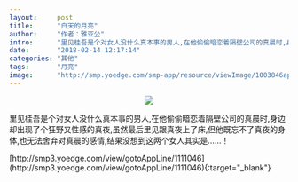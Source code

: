 ```yaml
---
layout:     post
title:      "白天的月亮"
author:     "作者：雅亚公"
intro:      "里见桂吾是个对女人没什么真本事的男人,在他偷偷暗恋着隔壁公司的真晨时,身边却出现了个狂野又性感的真夜,虽然最后里见跟真夜上了床,但他既忘不了真夜的身体,也无法舍弃对真晨的感情,结果没想到这两个女人其实是……！"
date:       "2018-02-14 12:17:14"
categories: "其他"
tags:       "月亮"
image:      "http://smp.yoedge.com/smp-app/resource/viewImage/1003846appline.png"
---
```

<div style="text-align: center">
<p><img src="http://smp.yoedge.com/smp-app/resource/viewImage/1003846appline.png"/></p>
</div>
<p class="post-meta">
<span>里见桂吾是个对女人没什么真本事的男人,在他偷偷暗恋着隔壁公司的真晨时,身边却出现了个狂野又性感的真夜,虽然最后里见跟真夜上了床,但他既忘不了真夜的身体,也无法舍弃对真晨的感情,结果没想到这两个女人其实是……！</span>
</p>
[http://smp3.yoedge.com/view/gotoAppLine/1111046](http://smp3.yoedge.com/view/gotoAppLine/1111046){:target="_blank"}


